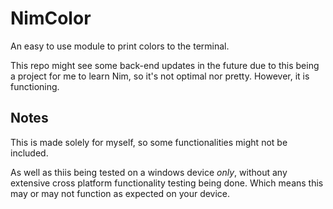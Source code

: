 # NimColor

An easy to use module to print colors to the terminal.

This repo might see some back-end updates in the future due to this being a project for me to learn Nim, so it's not optimal nor pretty.
However, it is functioning.

## Notes

This is made solely for myself, so some functionalities might not be included.

As well as thiis being tested on a windows device *only*, without any extensive cross platform functionality testing being done.
Which means this may or may not function as expected on your device.
